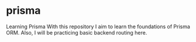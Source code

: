# prisma
Learning Prisma
With this repository I aim to learn the foundations of Prisma ORM.
Also, I will be practicing basic backend routing here.
